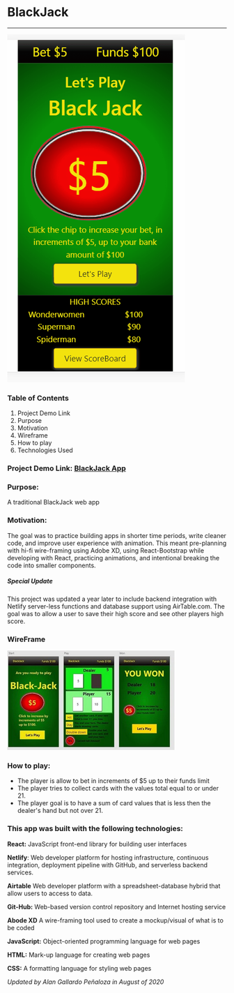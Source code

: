 # BlackJack

<hr>

![gif of app](src/assets/blackjack-2.gif)

### Table of Contents

1. Project Demo Link
2. Purpose
3. Motivation
4. Wireframe
5. How to play
6. Technologies Used

### Project Demo Link: [BlackJack App](https://smiley-blackjack-game.netlify.app/)

### Purpose:

A traditional BlackJack web app

### Motivation:

The goal was to practice building apps in shorter time periods, write cleaner code, and improve user experience with animation. This meant pre-planning with hi-fi wire-framing using Adobe XD, using React-Bootstrap while developing with React, practicing animations, and intentional breaking the code into smaller components.

##### Special Update 
This project was updated a year later to include backend integration with Netlify server-less functions and database support using AirTable.com. The goal was to allow a user to save their high score and see other players high score.

### WireFrame

![Screen-shot of Wireframe in use](src/assets/blackjack3.jpg)

### How to play:

- The player is allow to bet in increments of \$5 up to their funds limit
- The player tries to collect cards with the values total equal to or under 21.
- The player goal is to have a sum of card values that is less then the dealer's hand but not over 21.

### This app was built with the following technologies:

**React:** JavaScript front-end library for building user interfaces

**Netlify**: Web developer platform for hosting infrastructure, continuous integration, deployment pipeline with GitHub, and serverless backend services.

**Airtable** Web developer platform with a spreadsheet-database hybrid that allow users to access to data.

**Git-Hub:** Web-based version control repository and Internet hosting service

**Abode XD** A wire-framing tool used to create a mockup/visual of what is to be coded

**JavaScript:** Object-oriented programming language for web pages

**HTML:** Mark-up language for creating web pages

**CSS:** A formatting language for styling web pages

_Updated by Alan Gallardo Peñaloza in August of 2020_
